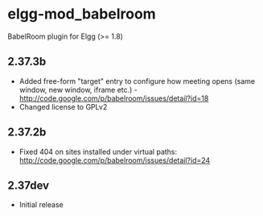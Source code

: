 elgg-mod_babelroom
==================

BabelRoom plugin for Elgg (>= 1.8)

2.37.3b
---
- Added free-form "target" entry to configure how meeting opens (same window, new window, iframe etc.) - http://code.google.com/p/babelroom/issues/detail?id=18
- Changed license to GPLv2

2.37.2b
---
- Fixed 404 on sites installed under virtual paths: http://code.google.com/p/babelroom/issues/detail?id=24

2.37dev
---
- Initial release

